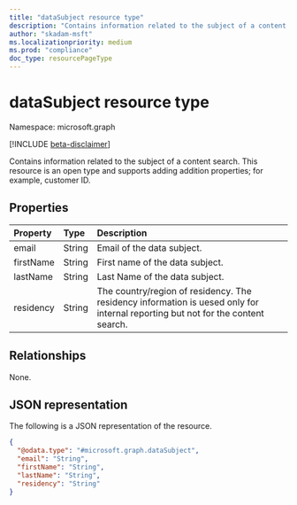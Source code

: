 ```yaml
---
title: "dataSubject resource type"
description: "Contains information related to the subject of a content search."
author: "skadam-msft"
ms.localizationpriority: medium
ms.prod: "compliance"
doc_type: resourcePageType
---
```


# dataSubject resource type

Namespace: microsoft.graph

[!INCLUDE [beta-disclaimer](../../includes/beta-disclaimer.md)]

Contains information related to the subject of a content search. This resource is an open type and supports adding addition properties; for example, customer ID.

## Properties
|Property|Type|Description|
|:---|:---|:---|
|email|String|Email of the data subject.|
|firstName|String|First name of the data subject.|
|lastName|String|Last Name of the data subject.|
|residency|String|The country/region of residency. The residency information is uesed only for internal reporting but not for the content search.|

## Relationships
None.

## JSON representation
The following is a JSON representation of the resource.
<!-- {
  "blockType": "resource",
  "@odata.type": "microsoft.graph.dataSubject"
}
-->
``` json
{
  "@odata.type": "#microsoft.graph.dataSubject",
  "email": "String",
  "firstName": "String",
  "lastName": "String",
  "residency": "String"
}
```

